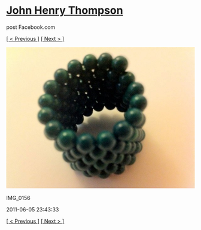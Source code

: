 # [John Henry Thompson](../README.md)
post Facebook.com

[[ < Previous ]](2011-06-05-5.md) [[ Next > ]](2011-06-05-7.md)

[![](../media/2011-06-05/Magnetic-Balls-IMG_0156.jpg)](../README.md)

IMG_0156

2011-06-05 23:43:33

[[ < Previous ]](2011-06-05-5.md) [[ Next > ]](2011-06-05-7.md)